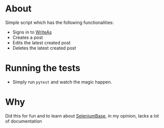 # About

Simple script which has the following functionalities:

* Signs in to [WriteAs](https://write.as)
* Creates a post
* Edits the latest created post
* Deletes the latest created post

# Running the tests

* Simply run ``pytest`` and watch the magic happen.

# Why

Did this for fun and to learn about [SeleniumBase](https://seleniumbase.io), in my opinion, lacks a lot of documentation